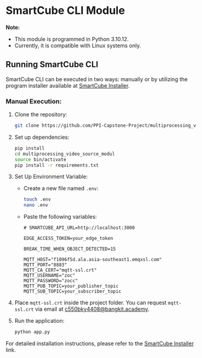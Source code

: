 # SmartCube CLI Module

**Note:**
- This module is programmed in Python 3.10.12.
- Currently, it is compatible with Linux systems only.

## Running SmartCube CLI

SmartCube CLI can be executed in two ways: manually or by utilizing the program installer available at [SmartCube Installer](https://github.com/PPI-Capstone-Project/smartcube-installer).

### Manual Execution:

1. Clone the repository:
    ```bash
    git clone https://github.com/PPI-Capstone-Project/multiprocessing_video_source_modul.git
    ```

2. Set up dependencies:
    ```bash
    pip install 
    cd multiprocessing_video_source_modul
    source bin/activate
    pip install -r requirements.txt
    ```

3. Set Up Environment Variable:
    - Create a new file named `.env`:
        ```bash
        touch .env
        nano .env
        ```

    - Paste the following variables:
        ```env
        # SMARTCUBE_API_URL=http://localhost:3000

        EDGE_ACCESS_TOKEN=your_edge_token

        BREAK_TIME_WHEN_OBJECT_DETECTED=15

        MQTT_HOST="f1096f5d.ala.asia-southeast1.emqxsl.com"
        MQTT_PORT="8883"
        MQTT_CA_CERT="mqtt-ssl.crt"
        MQTT_USERNAME="zoc"
        MQTT_PASSWORD="zocc"
        MQTT_PUB_TOPIC=your_publisher_topic
        MQTT_SUB_TOPIC=your_subscriber_topic
        ```

4. Place `mqtt-ssl.crt` inside the project folder. You can request `mqtt-ssl.crt` via email at c550bky4408@bangkit.academy.

5. Run the application:
    ```bash
    python app.py
    ```

For detailed installation instructions, please refer to the [SmartCube Installer](https://github.com/PPI-Capstone-Project/smartcube-installer) link.
